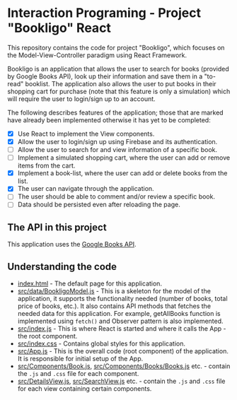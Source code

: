 # Interaction Programing - Project "Bookligo" React
This repository contains the code for project "Bookligo", which focuses on the Model-View-Controller paradigm using React Framework. 

Bookligo is an application that allows the user to search for books (provided by Google Books API), look up their information and save them in a "to-read" booklist. The application also allows the user to put books in their shopping cart for purchase (note that this feature is only a simulation) which will require the user to login/sign up to an account. 

The following describes features of the application; those that are marked have already been implemented otherwise it has yet to be completed:
- [X] Use React to implement the View components.
- [X] Allow the user to login/sign up using Firebase and its authentication.
- [ ] Allow the user to search for and view information of a specific book.
- [ ] Implement a simulated shopping cart, where the user can add or remove items from the cart.
- [X] Implement a book-list, where the user can add or delete books from the list.
- [X] The user can navigate through the application.
- [ ] The user should be able to comment and/or review a specific book. 
- [ ] Data should be persisted even after reloading the page.

## The API in this project
This application uses the [Google Books API](https://developers.google.com/books/docs/v1/using).


## Understanding the code
* [index.html](/public/index.html) - The default page for this application. 
* [src/data/BookligoModel.js](/src/data/BookligoModel.js) - This is a skeleton for the model of the 
application, it supports the functionality needed (number of books, total price of books, etc.). It also 
contains API methods that fetches the needed data for this application. For example, getAllBooks function is implemented using `fetch()` and Observer pattern is also implemented.
* [src/index.js](/src/index.js) - This is where React is started and where it calls the App - the root component.
* [src/index.css](/src/index.css) - Contains global styles for this application. 
* [src/App.js](/src/App.js) - This is the overall code (root component) of the application. It is responsible for initial setup of the 
App.
* [src/Components/Book.js](/src/Components/Book/Book.js), [src/Components/Books/Books.js](/src/Components/Books.js) etc. - contain the `.js` and `.css` file for each component. 
* [src/DetailsView.js](/src/DetailsView/DetailsView.js), [src/SearchView.js](/src/SearchView/SearchView.js) etc. - contain the `.js` and `.css` file for each view containing certain components. 

